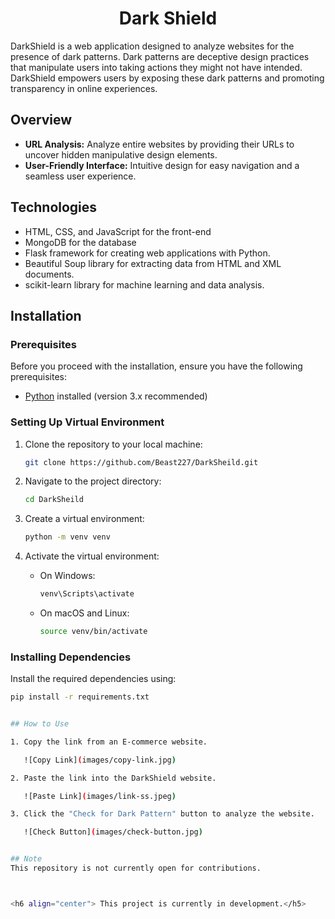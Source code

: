 <h1 align="center">Dark Shield</h1>

DarkShield is a web application designed to analyze websites for the presence of dark patterns. Dark patterns are deceptive design practices that manipulate users into taking actions they might not have intended. DarkShield empowers users by exposing these dark patterns and promoting transparency in online experiences.

## Overview

- **URL Analysis:** Analyze entire websites by providing their URLs to uncover hidden manipulative design elements.
- **User-Friendly Interface:** Intuitive design for easy navigation and a seamless user experience.

## Technologies

- HTML, CSS, and JavaScript for the front-end
- MongoDB for the database
- Flask framework for creating web applications with Python.
- Beautiful Soup library for extracting data from HTML and XML documents.
- scikit-learn library for machine learning and data analysis.

## Installation

### Prerequisites

Before you proceed with the installation, ensure you have the following prerequisites:

- [Python](https://www.python.org/) installed (version 3.x recommended)

### Setting Up Virtual Environment

1. Clone the repository to your local machine:

    ```bash
    git clone https://github.com/Beast227/DarkSheild.git
    ```

2. Navigate to the project directory:

    ```bash
    cd DarkSheild
    ```

3. Create a virtual environment:

    ```bash
    python -m venv venv
    ```

4. Activate the virtual environment:

    - On Windows:

        ```bash
        venv\Scripts\activate
        ```

    - On macOS and Linux:

        ```bash
        source venv/bin/activate
        ```

### Installing Dependencies

Install the required dependencies using:

```bash
pip install -r requirements.txt


## How to Use

1. Copy the link from an E-commerce website.

   ![Copy Link](images/copy-link.jpg)

2. Paste the link into the DarkShield website.

   ![Paste Link](images/link-ss.jpeg)

3. Click the "Check for Dark Pattern" button to analyze the website.

   ![Check Button](images/check-button.jpg)


## Note
This repository is not currently open for contributions.



<h6 align="center"> This project is currently in development.</h5>

